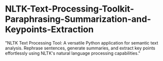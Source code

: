 # NLTK-Text-Processing-Toolkit-Paraphrasing-Summarization-and-Keypoints-Extraction
"NLTK Text Processing Tool: A versatile Python application for semantic text analysis. Rephrase sentences, generate summaries, and extract key points effortlessly using NLTK's natural language processing capabilities."
